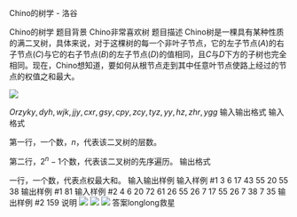 



Chino的树学 - 洛谷














Chino的树学
题目背景
Chino非常喜欢树
题目描述
Chino树是一棵具有某种性质的满二叉树，具体来说，对于这棵树的每一个非叶子节点，它的左子节点$(A)$的右子节点$(C)$与它的右子节点$(B)$的左子节点$(D)$的值相同，且$C$与$D$下方的子树也完全相同。现在，Chino想知道，要如何从根节点走到其中任意叶节点使路上经过的节点的权值之和最大。

![](https://cdn.luogu.com.cn/upload/pic/23672.png )

$Orz yky,dyh,wjk,jjy,cxr,gsy,cpy,zcy,tyz,yy,hz,zhr,ygg$
输入输出格式
输入格式

第一行，一个数，$n$，代表该二叉树的层数。

第二行，$2^n-1$个数，代表该二叉树的先序遍历。
输出格式

一行，一个数，代表点权最大和。
输入输出样例
输入样例 #1
3
6 17 43 55 20 55 38
输出样例 #1
81
输入样例 #2
4
6 20 72 61 26 55 26 7 17 55 26 7 38 7 35
输出样例 #2
159
说明
![](https://cdn.luogu.com.cn/upload/pic/23674.png )
![](https://cdn.luogu.com.cn/upload/pic/23675.png )
![](https://cdn.luogu.com.cn/upload/pic/23673.png )
答案longlong救星






